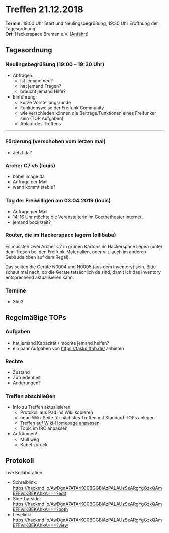# Treffen 21.12.2018

**Termin:** 19:00 Uhr Start und Neulingsbegrüßung, 19:30 Uhr Eröffnung der Tagesordnung  
**Ort:** Hackerspace Bremen e.V. ([Anfahrt](https://www.hackerspace-bremen.de/anfahrt/))

## Tagesordnung
### Neulingsbegrüßung (19:00 – 19:30 Uhr)
- Abfragen:
    - ist jemand neu?
    - hat jemand Fragen?
    - braucht jemand Hilfe?
- Einführung:
    - kurze Vorstellungsrunde
    - Funktionsweise der Freifunk Community
    - wie verschieden können die Beiträge/Funktionen eines Freifunker sein (TOP Aufgaben)
    - Ablauf des Treffens

---

### Förderung (verschoben vom letzen mal)
* Jetzt da?

### Archer C7 v5 (louis)
* babel image da
* Anfrage per Mail
* wann kommt stable?

### Tag der Freiwilligen am 03.04.2019 (louis)
* Anfrage per Mail
* 14-16 Uhr möchte die Veranstalterin im Goethetheater internet.
* jemand bock/zeit?

### Router, die im Hackerspace lagern (ollibaba)
Es müssten zwei Archer C7 in grünen Kartons im Hackerspace liegen (unter dem Tresen bei den Freifunk-Materialien, oder vllt. auch im anderen Gebäude oben auf dem Regal).

Das sollten die Geräte N0004 und N0005 (aus dem Inventory) sein. Bitte schaut mal nach, ob die Geräte tatsächlich da sind, damit ich das Inventory entsprechend aktualisieren kann.

### Termine
- 35c3

## Regelmäßige TOPs

### Aufgaben
- hat jemand Kapazität / möchte jemand helfen?
- ein paar Aufgaben von https://tasks.ffhb.de/ anbieten

### Rechte
- Zustand
- Zufriedenheit
- Änderungen?

### Treffen abschließen
- Info zu Treffen aktualisieren
  - Protokoll aus Pad ins Wiki kopieren
  - neue Wiki-Seite für nächstes Treffen mit Standard-TOPs anlegen
  - [Treffen auf Wiki-Homepage anpassen](https://wiki.bremen.freifunk.net/Home)
  - Topic im IRC anpassen
- Aufräumen!
  - Müll weg
  - Kabel zurück


## Protokoll
Live Kollaboration:
- Schreiblink: https://hackmd.io/AwDgnA7ATArKC0BGGBjAzPALAUzSeARgYgGzxQAmEFFwiKBEKAhkA===?edit
- Side-by-side: https://hackmd.io/AwDgnA7ATArKC0BGGBjAzPALAUzSeARgYgGzxQAmEFFwiKBEKAhkA===?both
- Leselink: https://hackmd.io/AwDgnA7ATArKC0BGGBjAzPALAUzSeARgYgGzxQAmEFFwiKBEKAhkA===?view